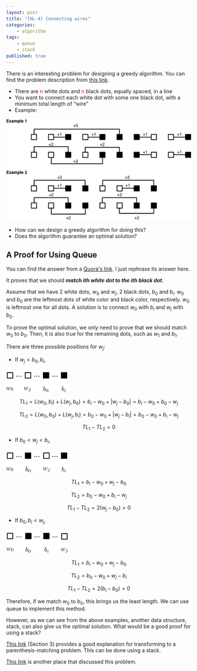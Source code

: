 ```yaml
---
layout: post
title: "[HL-4] Connecting wires"
categories: 
    - algorithm
tags: 
    - queue
    - stack
published: true
---
```


There is an interesting problem for designing a greedy algorithm. 
You can find the problem description from 
[this link](http://grid.cs.gsu.edu/~ywang/Greedy%20Algorithms.pdf). 

* There are <font color="red">n</font> white dots and <font color="red">n</font> black dots, equally spaced, in a line
* You want to connect each white dot with some one black dot, with a minimum total length of “wire”
* Example: 

![](/img/hl-4-connecting-wires.png)

* How can we design a greedy algorithm for doing this? 
* Does the algorithm guarantee an optimal solution? 

## A Proof for Using Queue

You can find the answer from a [Quora's link](https://www.quora.com/How-would-you-design-a-greedy-algorithm-which-connects-each-black-dot-with-a-white-dot-so-that-the-total-length-of-wires-used-to-form-such-connected-pairs-is-minimal). 
I just rephrase its answer here. 

It proves that we should **_match ith white dot to the ith black dot_**. 

Assume that we have 2 white dots, $w_0$ and $w_j$, 2 black dots, $b_0$
and $b_i$.  $w_0$ and $b_0$ are the leftmost dots of white color and
black color, respectively. $w_0$ is leftmost one for all dots. A
solution is to connect $w_0$ with $b_i$  and $w_j$ with $b_0$. 

To prove the optimal solution, we only need to prove that we should
match  $w_0$ to $b_0$. Then, it is also true for the remaining dots,
such as $w_1$ and $b_1$. 

There are three possible positions for $w_j$: 

* If $w_j < b_0, b_i$, 

![](/img/hl-4-case-1.png)

$$TL_1 = L(w_0, b_i) + L(w_j, b_0) = b_i - w_0 + | w_j - b_0 | = b_i - w_0 + b_0 - w_j$$

$$TL_2 = L(w_0, b_0) + L(w_j, b_i) = b_0 - w_0 + | w_j - b_i | = b_0 - w_0 + b_i - w_j$$

$$TL_1 - TL_2 = 0$$

* If $b_0 < w_j < b_i$, 

![](/img/hl-4-case-2.png)

$$TL_1 = b_i - w_0 + w_j - b_0$$

$$TL_2 = b_0 - w_0 + b_i - w_j$$

$$TL_1 - TL_2 = 2 (w_j - b_0) > 0 $$

* If $b_0, b_i < w_j$, 

![](/img/hl-4-case-3.png)

$$TL_1 = b_i - w_0 + w_j - b_0$$

$$TL_2 = b_0 - w_0 + w_j - b_i$$

$$TL_1 - TL_2 = 2 (b_i - b_0) > 0 $$

Therefore, if we match $w_0$ to $b_0$, this brings us the least length. 
We can use queue to implement this method. 

However, as we can see from the above examples, another data structure, 
stack, can also give us the optimal solution. What would be a good 
proof for using a stack? 

[This link](http://www.tau.ac.il/~csedu/greedy_trap.pdf) (Section 3) provides
a good explanation for transforming to a parenthesis-matching problem. 
This can be done using a stack. 

[This link](http://www.cs.uni.edu/~wallingf/teaching/cs3530/sessions/session25.html)
is another place that discussed this problem. 




